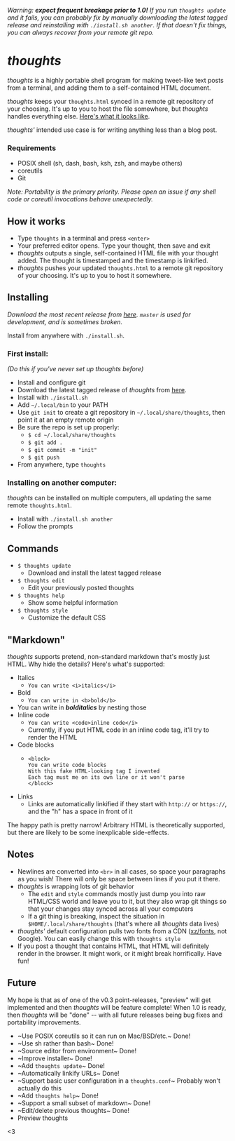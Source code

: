 *Warning: **expect frequent breakage prior to 1.0!** If you run `thoughts update` and it fails, you can probably fix by manually downloading the latest tagged release and reinstalling with `./install.sh another`. If that doesn't fix things, you can always recover from your remote git repo.*

# *thoughts*
*thoughts* is a highly portable shell program for making tweet-like text posts from a terminal, and adding them to a self-contained HTML document.

*thoughts* keeps your `thoughts.html` synced in a remote git repository of your choosing. It's up to you to host the file somewhere, but *thoughts* handles everything else. [Here's what it looks like](https://thoughts.maren.hup.is).

*thoughts'* intended use case is for writing anything less than a blog post.

### Requirements
* POSIX shell (sh, dash, bash, ksh, zsh, and maybe others)
* coreutils
* Git

*Note: Portability is the primary priority. Please open an issue if any shell code or coreutil invocations behave unexpectedly.*

## How it works

* Type `thoughts` in a terminal and press `<enter>`
* Your preferred editor opens. Type your thought, then save and exit
* *thoughts* outputs a single, self-contained HTML file with your thought added. The thought is timestamped and the timestamp is linkified.
* *thoughts* pushes your updated `thoughts.html` to a remote git repository of your choosing. It's up to you to host it somewhere.

## Installing
*Download the most recent release from [here](https://github.com/marenbeam/thoughts/releases). `master` is used for development, and is sometimes broken.*

Install from anywhere with `./install.sh`.

### First install:
*(Do this if you've never set up thoughts before)*
* Install and configure git
* Download the latest tagged release of *thoughts* from [here](https://github.com/marenbeam/thoughts/releases).
* Install with `./install.sh`
* Add `~/.local/bin` to your PATH
* Use `git init` to create a git repository in `~/.local/share/thoughts`, then point it at an empty remote origin
* Be sure the repo is set up properly:
  * `$ cd ~/.local/share/thoughts`
  * `$ git add .`
  * `$ git commit -m "init"`
  * `$ git push`
* From anywhere, type `thoughts`

### Installing on another computer:
*thoughts* can be installed on multiple computers, all updating the same remote `thoughts.html`.

* Install with `./install.sh another`
* Follow the prompts

## Commands
* `$ thoughts update`
  * Download and install the latest tagged release
* `$ thoughts edit`
  * Edit your previously posted thoughts
* `$ thoughts help`
  * Show some helpful information
* `$ thoughts style`
  * Customize the default CSS

## "Markdown"
*thoughts* supports pretend, non-standard markdown that's mostly just HTML. Why hide the details? Here's what's supported:
* Italics
  * `You can write <i>italics</i>`
* Bold
  * `You can write in <b>bold</b>`
* You can write in ***bolditalics*** by nesting those
* Inline code
  * `You can write <code>inline code</i>`
  * Currently, if you put HTML code in an inline code tag, it'll try to render the HTML
* Code blocks
  * ```
    <block>
    You can write code blocks
    With this fake HTML-looking tag I invented
    Each tag must me on its own line or it won't parse
    </block>
    ```
* Links
  * Links are automatically linkified if they start with `http://` or `https://`, and the "h" has a space in front of it

The happy path is pretty narrow! Arbitrary HTML is theoretically supported, but there are likely to be some inexplicable side-effects.

## Notes
* Newlines are converted into `<br>` in all cases, so space your paragraphs as you wish! There will only be space between lines if you put it there.
* *thoughts* is wrapping lots of git behavior
  * The `edit` and `style` commands mostly just dump you into raw HTML/CSS world and leave you to it, but they also wrap git things so that your changes stay synced across all your computers
  * If a git thing is breaking, inspect the situation in `$HOME/.local/share/thoughts` (that's where all *thoughts* data lives)
* *thoughts'* default configuration pulls two fonts from a CDN ([xz/fonts](https://fonts.xz.style/), not Google). You can easily change this with `thoughts style`
* If you post a thought that contains HTML, that HTML will definitely render in the browser. It might work, or it might break horrifically. Have fun!

## Future
My hope is that as of one of the v0.3 point-releases, "preview" will get implemented and then *thoughts* will be feature complete! When 1.0 is ready, then *thoughts* will be "done" -- with all future releases being bug fixes and portability improvements.

* ~Use POSIX coreutils so it can run on Mac/BSD/etc.~ Done!
* ~Use sh rather than bash~ Done!
* ~Source editor from environment~ Done!
* ~Improve installer~ Done!
* ~Add `thoughts update`~ Done!
* ~Automatically linkify URLs~ Done!
* ~Support basic user configuration in a `thoughts.conf`~ Probably won't actually do this
* ~Add `thoughts help`~ Done!
* ~Support a small subset of markdown~ Done!
* ~Edit/delete previous thoughts~ Done!
* Preview thoughts

<3
